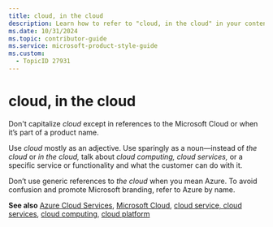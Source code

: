 ```yaml
---
title: cloud, in the cloud
description: Learn how to refer to "cloud, in the cloud" in your content.
ms.date: 10/31/2024
ms.topic: contributor-guide
ms.service: microsoft-product-style-guide
ms.custom:
  - TopicID 27931
---
```



# cloud, in the cloud

Don't capitalize *cloud* except in references to the Microsoft Cloud or when it’s part of a product name.

Use *cloud* mostly as an adjective. Use sparingly as a noun—instead of *the cloud* or *in the cloud,* talk about *cloud computing, cloud services,* or a specific service or functionality and what the customer can do with it.

Don’t use generic references to *the cloud* when you mean Azure. To avoid confusion and promote Microsoft branding, refer to Azure by name.

**See also** [Azure Cloud Services](~\a_z_names_terms\a\azure-cloud-services.md), [Microsoft Cloud](~\a_z_names_terms\m\microsoft-cloud.md), [cloud service, cloud services](~\a_z_names_terms\c\cloud-service-cloud-services.md), [cloud computing](~\a_z_names_terms\c\cloud-computing.md), [cloud platform](~\a_z_names_terms\c\cloud-platform.md)

